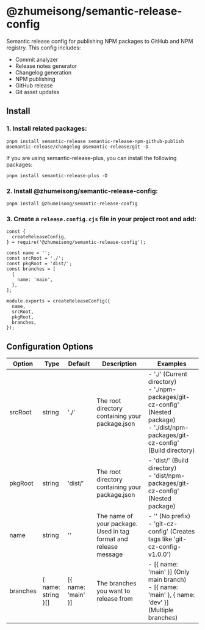 # @zhumeisong/semantic-release-config

Semantic release config for publishing NPM packages to GitHub and NPM registry. This config includes:

- Commit analyzer
- Release notes generator
- Changelog generation
- NPM publishing
- GitHub release
- Git asset updates

## Install

### 1. Install related packages:

`pnpm install semantic-release semantic-release-npm-github-publish @semantic-release/changelog @semantic-release/git -D`

If you are using semantic-release-plus, you can install the following packages:

`pnpm install semantic-release-plus -D`

### 2. Install @zhumeisong/semantic-release-config:

`pnpm install @zhumeisong/semantic-release-config`

### 3. Create a `release.config.cjs` file in your project root and add:

```
const {
  createReleaseConfig,
} = require('@zhumeisong/semantic-release-config');

const name = '';
const srcRoot = './';
const pkgRoot = 'dist/';
const branches = [
  {
    name: 'main',
  },
];

module.exports = createReleaseConfig({
  name,
  srcRoot,
  pkgRoot,
  branches,
});
```

## Configuration Options

| Option | Type | Default | Description | Examples |
|--------|------|---------|-------------|-----------|
| srcRoot | string | './' | The root directory containing your package.json | - './' (Current directory)<br>- './npm-packages/git-cz-config' (Nested package)<br>- './dist/npm-packages/git-cz-config' (Build directory) |
| pkgRoot | string | 'dist/' | The root directory containing your package.json | - 'dist/' (Build directory)<br>- 'dist/npm-packages/git-cz-config' (Nested package) |
| name | string | '' | The name of your package. Used in tag format and release message | - '' (No prefix)<br>- 'git-cz-config' (Creates tags like 'git-cz-config-v1.0.0') |
| branches | { name: string }[] | [{ name: 'main' }] | The branches you want to release from | - [{ name: 'main' }] (Only main branch)<br>- [{ name: 'main' }, { name: 'dev' }] (Multiple branches) |
